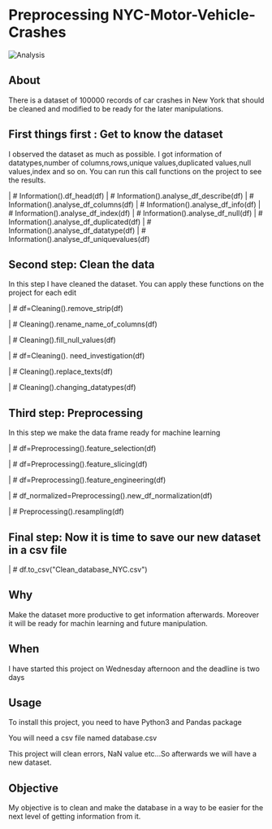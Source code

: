 # Preprocessing NYC-Motor-Vehicle-Crashes


![Analysis](https://images.nycgo.com/image/fetch/q_70,w_900/https://www.nycgo.com/images/uploads/NY_in_3_days/TimeSquare-Manhattan-NYC-BrittanyPetronella_0069sat.jpg)


## About
There is a dataset of 100000 records of car crashes in New York that should be cleaned and modified to be ready for the later manipulations.



## First things first : Get to know the dataset

I observed the dataset as much as possible. I got information of datatypes,number of columns,rows,unique values,duplicated values,null values,index and so on. You can run this call functions on the project to see the results. 

| # Information().df_head(df)
| # Information().analyse_df_describe(df)
| # Information().analyse_df_columns(df)
| # Information().analyse_df_info(df)
| # Information().analyse_df_index(df)
| # Information().analyse_df_null(df)
| # Information().analyse_df_duplicated(df)
| # Information().analyse_df_datatype(df)
| # Information().analyse_df_uniquevalues(df)

## Second step: Clean the data
In this step I have cleaned the dataset. You can apply these functions on the project for each edit 

| # df=Cleaning().remove_strip(df)

| # Cleaning().rename_name_of_columns(df)

| # Cleaning().fill_null_values(df)

| # df=Cleaning(). need_investigation(df)

| # Cleaning().replace_texts(df)

| # Cleaning().changing_datatypes(df)

## Third step: Preprocessing

In this step we make the data frame ready for machine learning

| # df=Preprocessing().feature_selection(df)

| # df=Preprocessing().feature_slicing(df)

| # df=Preprocessing().feature_engineering(df)

| # df_normalized=Preprocessing().new_df_normalization(df)

| # Preprocessing().resampling(df)

## Final step: Now it is time to save our new dataset in a csv file

| # df.to_csv("Clean_database_NYC.csv")

## Why
Make the dataset more productive to get information afterwards. Moreover it will be ready for machin learning and future manipulation.

## When

I have started this project on Wednesday afternoon and the deadline is two days

## Usage

To install this project, you need to have Python3 and Pandas package
 
You will need a csv file named database.csv 

  
 This project will clean errors, NaN value etc...So afterwards we will have a new dataset.
 
 ## Objective 
My objective is to clean and make the database in a way to be easier for the next level of getting information from it.

